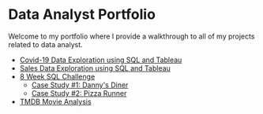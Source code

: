 # Data Analyst Portfolio

Welcome to my portfolio where I provide a walkthrough to all of my projects related to data analyst.

- [Covid-19 Data Exploration using SQL and Tableau](Covid19Data)
- [Sales Data Exploration using SQL and Tableau](SalesData)
- [8 Week SQL Challenge](8WeekSQLChallenge)
  - [Case Study #1: Danny's Diner](https://github.com/Ivanwk/data-analyst-portfolio/tree/main/8WeekSQLChallenge/Case%20Study%20%231%20-%20Danny's%20Diner)
  - [Case Study #2: Pizza Runner](https://github.com/Ivanwk/data-analyst-portfolio/tree/main/8WeekSQLChallenge/Case%20Study%20%232%20-%20Pizza%20Runner)
  <!-- - [Case Study #3: Foodie-Fi](https://github.com/Ivanwk/data-analyst-portfolio/tree/main/8WeekSQLChallenge/Case%20Study%20%233%20-%20Foodie-Fi) -->
  <!-- - [Case Study #4: Data Bank](https://github.com/Ivanwk/data-analyst-portfolio/tree/main/8WeekSQLChallenge/Case%20Study%20%234%20-%20Data%20Bank) -->
  <!-- - [Case Study #5: Data Mart](https://github.com/Ivanwk/data-analyst-portfolio/tree/main/8WeekSQLChallenge/Case%20Study%20%235%20-%20Data%20Mart) -->
  <!-- - [Case Study #6: Clique Bait](https://github.com/Ivanwk/data-analyst-portfolio/tree/main/8WeekSQLChallenge/Case%20Study%20%236%20-%20Clique%20Bait) -->
  <!-- - [Case Study #7: Balanced Tree Clothing Co.](https://github.com/Ivanwk/data-analyst-portfolio/tree/main/8WeekSQLChallenge/Case%20Study%20%237%20-%20Balanced%20Tree%20Clothing%20Co.) -->
  <!-- - [Case Study #8: Fresh Segments](https://github.com/Ivanwk/data-analyst-portfolio/tree/main/8WeekSQLChallenge/Case%20Study%20%238%20-%20Fresh%20Segments) -->
- [TMDB Movie Analysis](TMDBMovieAnalysis)
